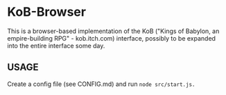 # KoB-Browser #
This is a browser-based implementation of the KoB ("Kings of Babylon, an empire-building RPG" - kob.itch.com) interface, possibly to be expanded into the entire interface some day.

## USAGE ##
Create a config file (see CONFIG.md) and run `node src/start.js.`
